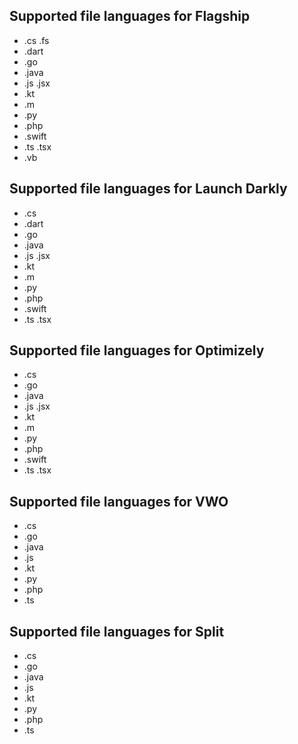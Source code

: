 ## Supported file languages for Flagship
- .cs .fs
- .dart
- .go
- .java
- .js .jsx
- .kt
- .m
- .py
- .php
- .swift
- .ts .tsx
- .vb

## Supported file languages for Launch Darkly
- .cs
- .dart
- .go
- .java
- .js .jsx
- .kt
- .m
- .py
- .php
- .swift
- .ts .tsx

## Supported file languages for Optimizely
- .cs
- .go
- .java
- .js .jsx
- .kt
- .m
- .py
- .php
- .swift
- .ts .tsx

## Supported file languages for VWO
- .cs
- .go
- .java
- .js
- .kt
- .py
- .php
- .ts

## Supported file languages for Split
- .cs
- .go
- .java
- .js
- .kt
- .py
- .php
- .ts

